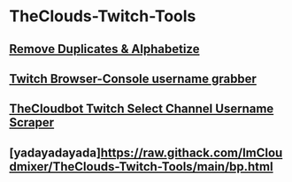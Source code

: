 # TheClouds-Twitch-Tools
## [Remove Duplicates & Alphabetize](https://raw.githack.com/ImCloudmixer/TheClouds-Twitch-Tools/main/Remove%20duplicates%20%26%20Alphabetize.html)

## [Twitch Browser-Console username grabber](https://raw.githack.com/ImCloudmixer/TheClouds-Twitch-Tools/main/Twitch%20Element%20console%20script%20to%20grab%20usernames%20on%20the%20page.html)
## [TheCloudbot Twitch Select Channel Username Scraper](https://raw.githack.com/ImCloudmixer/TheClouds-Twitch-Tools/main/Twitch_IRC_username_Scraper_channel_select.html)

## [yadayadayada]https://raw.githack.com/ImCloudmixer/TheClouds-Twitch-Tools/main/bp.html
